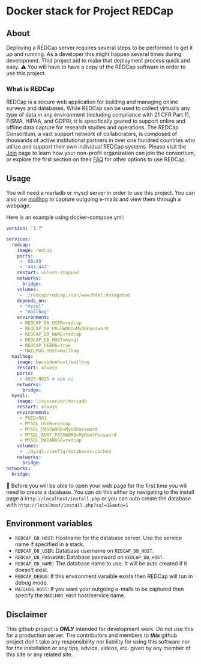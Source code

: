# Docker stack for Project REDCap

## About

Deploying a REDCap server requires several steps to be performed to get it up and running. As a developer this might happen several times during development. Thid project aid to make that deployment process quick and easy. :warning: You will have to have a copy of the REDCap software in order to use this project.

### What is REDCap

REDCap is a secure web application for building and managing online surveys and databases. While REDCap can be used to collect virtually any type of data in any environment (including compliance with 21 CFR Part 11, FISMA, HIPAA, and GDPR), it is specifically geared to support online and offline data capture for research studies and operations. The REDCap Consortium, a vast support network of collaborators, is composed of thousands of active institutional partners in over one hundred countries who utilize and support their own individual REDCap systems. Please visit the [Join](https://projectredcap.org/partners/join/) page to learn how your non-profit organization can join the consortium, or explore the first section on their [FAQ](https://projectredcap.org/about/faq/) for other options to use REDCap.

## Usage

You will need a mariadb or mysql server in order to use this project. You can also use [mailhog](https://hub.docker.com/repository/docker/bezuidenhout/mailhog) to capture outgoing e-mails and view them through a webpage.

Here is an example using docker-compose.yml:

```yaml
version: '3.7'

services:
  redcap:
    image: redcap
    ports:
     - '80:80'
     - '443:443'
    restart: unless-stopped
    networks:
      bridge:
    volumes:
     - ./redcap/redcap:/var/www/html:delegated
    depends_on:
     - "mysql"
     - "mailhog"
    environment:
     - REDCAP_DB_USER=redcap
     - REDCAP_DB_PASSWORD=MyDBPassword
     - REDCAP_DB_NAME=redcap
     - REDCAP_DB_HOST=mysql
     - REDCAP_DEBUG=true
     - MAILHOG_HOST=mailhog
  mailhog:
    image: bezuidenhout/mailhog
    restart: always
    ports:
     - 8025:8025 # web ui
    networks:
      bridge:
  mysql:
    image: linuxserver/mariadb
    restart: always
    environment:
     - PUID=501
     - MYSQL_USER=redcap
     - MYSQL_PASSWORD=MyDBPassword
     - MYSQL_ROOT_PASSWORD=MyRootPassword
     - MYSQL_DATABASE=redcap
    volumes:
     - ./mysql:/config/databases:cached
    networks:
      bridge:
networks:
  bridge:
``` 

:memo: Before you will be able to open your web page for the first time you will need to create a database. You can do this either by navigating to the install page a `http://localhost/install.php` or you can auto create the database with `http://localhost/install.php?sql=1&auto=1`

## Environment variables

* `REDCAP_DB_HOST`: Hostname for the database server. Use the service name if specified in a stack.
* `REDCAP_DB_USER`: Database username on `REDCAP_DB_HOST`.
* `REDCAP_DB_PASSWORD`: Database password on `REDCAP_DB_HOST`.
* `REDCAP_DB_NAME`: The database name to use. It will be auto created if it doesn't exist.
* `REDCAP_DEBUG`: If this environment varaible exists then REDCap will run in debug mode.
* `MAILHOG_HOST`: If you want your outgoing e-mails to be captured then specify the `MAILHOG_HOST` host/service name.

## Disclaimer

This github project is _**ONLY**_ intended for development work. Do not use this for a production server. 
The contributors and members to _**this**_ github project don't take any responsibility nor liability for using this software nor for the installation or any tips, advice, videos, etc. given by any member of this site or any related site.
